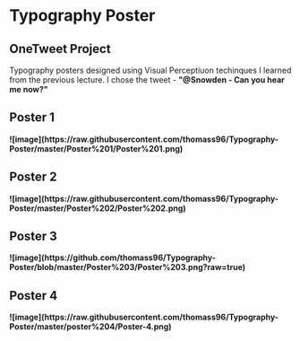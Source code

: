 <h1>Typography Poster</h1>
<h2>OneTweet Project</h2>

Typography posters designed using Visual Perceptiuon techinques I learned from the previous lecture. I chose the tweet - <strong>"@Snowden - Can you hear me now?"

<h2>Poster 1</h2>
![image](https://raw.githubusercontent.com/thomass96/Typography-Poster/master/Poster%201/Poster%201.png)

<h2>Poster 2</h2>
![image](https://raw.githubusercontent.com/thomass96/Typography-Poster/master/Poster%202/Poster%202.png)

<h2>Poster 3</h2>
![image](https://github.com/thomass96/Typography-Poster/blob/master/Poster%203/Poster%203.png?raw=true)

<h2>Poster 4</h2>
![image](https://raw.githubusercontent.com/thomass96/Typography-Poster/master/poster%204/Poster-4.png)